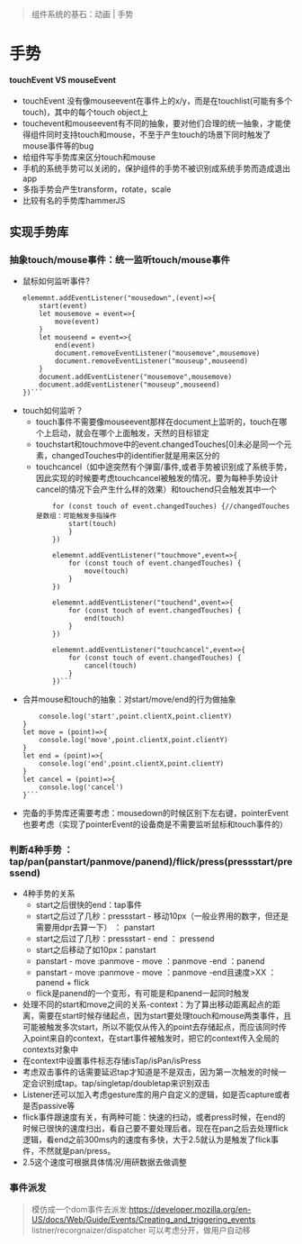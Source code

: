 > 组件系统的基石：动画 | 手势

# 手势
#### touchEvent VS mouseEvent
- touchEvent 没有像mouseevent在事件上的x/y，而是在touchlist(可能有多个touch)，其中的每个touch object上
- touchevent和mouseevent有不同的抽象，要对他们合理的统一抽象，才能使得组件同时支持touch和mouse，不至于产生touch的场景下同时触发了mouse事件等的bug
- 给组件写手势库来区分touch和mouse
- 手机的系统手势可以关闭的，保护组件的手势不被识别成系统手势而造成退出app
- 多指手势会产生transform，rotate，scale
- 比较有名的手势库hammerJS

## 实现手势库
### 抽象touch/mouse事件：统一监听touch/mouse事件
- 鼠标如何监听事件?
    ``` let elememnt = document.body
    elememnt.addEventListener("mousedown",(event)=>{
        start(event)
        let mousemove = event=>{
            move(event)
        }
        let mouseend = event=>{
            end(event)
            document.removeEventListener("mousemove",mousemove)
            document.removeEventListener("mouseup",mouseend)
        }
        document.addEventListener("mousemove",mousemove)
        document.addEventListener("mouseup",mouseend)
    })```
- touch如何监听？
  - touch事件不需要像mouseevent那样在document上监听的，touch在哪个上启动，就会在哪个上面触发，天然的目标锁定
  - touchstart和touchmove中的event.changedTouches[0]未必是同一个元素，changedTouches中的identifier就是用来区分的
  - touchcancel（如中途突然有个弹窗/事件,或者手势被识别成了系统手势，因此实现的时候要考虑touchcancel被触发的情况，要为每种手势设计cancel的情况下会产生什么样的效果）和touchend只会触发其中一个
    ```elememnt.addEventListener("touchstart",event=>{
        for (const touch of event.changedTouches) {//changedTouches是数组：可能触发多指操作
            start(touch)
            }
        })

        elememnt.addEventListener("touchmove",event=>{
            for (const touch of event.changedTouches) {
                move(touch)
            }
        })

        elememnt.addEventListener("touchend",event=>{
            for (const touch of event.changedTouches) {
                end(touch)
            }
        })

        elememnt.addEventListener("touchcancel",event=>{
            for (const touch of event.changedTouches) {
                cancel(touch)
            }
        })```
- 合并mouse和touch的抽象：对start/move/end的行为做抽象
    ```let start = (point)=>{
        console.log('start',point.clientX,point.clientY)
    }
    let move = (point)=>{
        console.log('move',point.clientX,point.clientY)
    }
    let end = (point)=>{
        console.log('end',point.clientX,point.clientY)
    }
    let cancel = (point)=>{
        console.log('cancel')
    }```
- 完备的手势库还需要考虑：mousedown的时候区别下左右键，pointerEvent也要考虑（实现了pointerEvent的设备商是不需要监听鼠标和touch事件的）
### 判断4种手势 ：tap/pan(panstart/panmove/panend)/flick/press(pressstart/pressend)
-  4种手势的关系
   -  start之后很快的end：tap事件
   -  start之后过了几秒：pressstart - 移动10px（一般业界用的数字，但还是需要用dpr去算一下） ： panstart
   -  start之后过了几秒：pressstart - end ： pressend
   -  start之后移动了如10px：panstart
   -  panstart - move :panmove - move ：panmove -end ：panend
   -  panstart - move :panmove - move ：panmove -end且速度>XX ：panend + flick
   -  flick是panend的一个变形，有可能是和panend一起同时触发
- 处理不同的start和move之间的关系-context：为了算出移动距离起点的距离，需要在start时候存储起点，因为start要处理touch和mouse两类事件，且可能被触发多次start，所以不能仅从传入的point去存储起点，而应该同时传入point来自的context，在start事件被触发时，把它的context传入全局的contexts对象中
- 在context中设置事件标志存储isTap/isPan/isPress
- 考虑双击事件的话需要延迟tap才知道是不是双击，因为第一次触发的时候一定会识别成tap。tap/singletap/doubletap来识别双击
- Listener还可以加入考虑gesture库的用户自定义的逻辑，如是否capture或者是否passive等
- flick事件跟速度有关，有两种可能：快速的扫动，或者press时候，在end的时候已很快的速度扫出，看自己要不要处理后者。现在在pan之后去处理flick逻辑，看end之前300ms内的速度有多快，大于2.5就认为是触发了flick事件，不然就是pan/press。
- 2.5这个速度可根据具体情况/用研数据去做调整

### 事件派发
> 模仿成一个dom事件去派发:https://developer.mozilla.org/en-US/docs/Web/Guide/Events/Creating_and_triggering_events
> listner/recorgnaizer/dispatcher 可以考虑分开，做用户自动移
